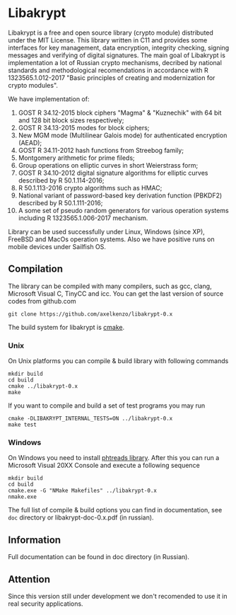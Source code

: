 # Libakrypt

Libakrypt is a free and open source library (crypto module) distributed under
the MIT License. This library written in C11 and provides some interfaces for 
key management, data encryption, integrity checking, signing messages and verifying
of digital signatures. The main goal of Libakrypt is implementation a lot of Russian
crypto mechanisms, decribed by national standards and methodological recomendations
in accordance with R 1323565.1.012-2017
"Basic principles of creating and modernization for crypto modules".

We have implementation of:

 1. GOST R 34.12-2015 block ciphers "Magma" & "Kuznechik" with 64 bit and 128 bit block sizes respectively;
 2. GOST R 34.13-2015 modes for block ciphers;
 3. New MGM mode (Multilinear Galois mode) for authenticated encryption (AEAD);
 4. GOST R 34.11-2012 hash functions from Streebog family;
 5. Montgomery arithmetic for prime fileds;
 6. Group operations on elliptic curves in short Weierstrass form;
 7. GOST R 34.10-2012 digital signature algorithms for elliptic curves described by R 50.1.114-2016;
 8. R 50.1.113-2016 crypto algorithms such as HMAC;
 9. National variant of password-based key derivation function (PBKDF2) described by R 50.1.111-2016;
10. A some set of pseudo random generators for various operation systems including
    R 1323565.1.006-2017 mechanism.

Library can be used successfully under Linux, Windows (since XP), FreeBSD and MacOs operation systems.
Also we have positive runs on mobile devices under Sailfish OS.


## Compilation

The library can be compiled with many compilers,
such as gcc, clang, Microsoft Visual C, TinyCC and icc.
You can get the last version of source codes from github.com

    git clone https://github.com/axelkenzo/libakrypt-0.x

The build system for libakrypt is [cmake](https://cmake.org/).

### Unix
On Unix platforms you can compile & build library with following commands

    mkdir build
    cd build
    cmake ../libakrypt-0.x
    make

If you want to compile and build a set of test programs you may run

    cmake -DLIBAKRYPT_INTERNAL_TESTS=ON ../libakrypt-0.x
    make test

### Windows
On Windows you need to install [phtreads library](https://sourceware.org/pthreads-win32/).
After this you can run a Microsoft Visual 20XX Console and execute a following sequence

    mkdir build
    cd build
    cmake.exe -G "NMake Makefiles" ../libakrypt-0.x
    nmake.exe

The full list of compile & build options you can find
in documentation, see `doc` directory or libakrypt-doc-0.x.pdf (in russian).

## Information

Full documentation can be found in doc directory (in Russian).

## Attention

Since this version still under development we don't recomended to use it
in real security applications.


